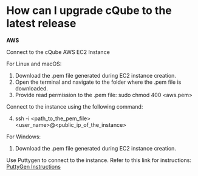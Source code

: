 # How can I upgrade cQube to the latest release

**AWS**

Connect to the cQube AWS EC2 Instance

For Linux and macOS:

1. Download the .pem file generated during EC2 instance creation.
2. Open the terminal and navigate to the folder where the .pem file is downloaded.
3. Provide read permission to the .pem file: sudo chmod 400 \<aws.pem>

Connect to the instance using the following command:

4. ssh -i \<path\_to\_the\_pem\_file> \<user\_name>@\<public\_ip\_of\_the\_instance>

For Windows:

1. Download the .pem file generated during EC2 instance creation.

Use Puttygen to connect to the instance. Refer to this link for instructions:[ PuttyGen Instructions](https://docs.aws.amazon.com/AWSEC2/latest/UserGuide/putty.html)
